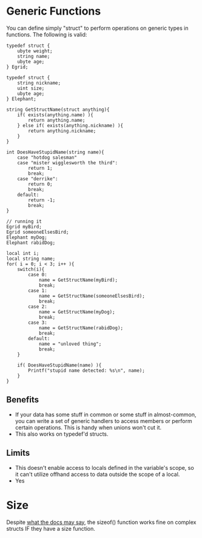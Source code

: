 # Generic Functions
You can define simply "struct" to perform operations on generic types in functions.
The following is valid:
```
typedef struct {
	ubyte weight;
	string name;
	ubyte age;
} Egrid;

typedef struct {
	string nickname;
	uint size;
	ubyte age;
} Elephant;

string GetStructName(struct anything){
	if( exists(anything.name) ){
		return anything.name;
	} else if( exists(anything.nickname) ){
		return anything.nickname;
	}
}

int DoesHaveStupidName(string name){
	case "hotdog salesman"
	case "mister wigglesworth the third":
		return 1;
		break;
	case "derrike":
		return 0;
		break;
	default:
		return -1;
		break;
}

// running it
Egrid myBird;
Egrid someoneElsesBird;
Elephant myDog;
Elephant rabidDog;

local int i;
local string name;
for( i = 0; i < 3; i++ ){
	switch(i){
		case 0:
			name = GetStructName(myBird);
			break;
		case 1:
			name = GetStructName(someoneElsesBird);
			break;
		case 2:
			name = GetStructName(myDog);
			break;
		case 3:
			name = GetStructName(rabidDog);
			break;
		default:
			name = "unloved thing";
			break;
	}
	
	if( DoesHaveStupidName(name) ){
		Printf("stupid name detected: %s\n", name);
	}
}
```
## Benefits
- If your data has some stuff in common or some stuff in almost-common, you can write
	a set of generic handlers to access members or perform certain operations.
	This is handy when unions won't cut it.
- This also works on typedef'd structs.

## Limits
- This doesn't enable access to locals defined in the variable's scope, so it can't 
	utilize offhand access to data outside the scope of a local.
- Yes

# Size
Despite [what the docs may say](http://www.sweetscape.com/010editor/manual/Sizeof.htm),
	the sizeof() function works fine on complex structs IF they have a size function.
	